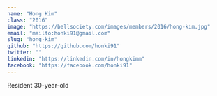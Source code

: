 ```yaml
---
name: "Hong Kim"
class: "2016"
image: "https://bellsociety.com/images/members/2016/hong-kim.jpg"
email: "mailto:honki91@gmail.com"
slug: "hong-kim"
github: "https://github.com/honki91"
twitter: ""
linkedin: "https://linkedin.com/in/hongkimm"
facebook: "https://facebook.com/honki91"
---
```

Resident 30-year-old